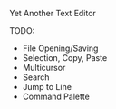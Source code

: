 Yet Another Text Editor

TODO:
* File Opening/Saving
* Selection, Copy, Paste
* Multicursor
* Search
* Jump to Line
* Command Palette

